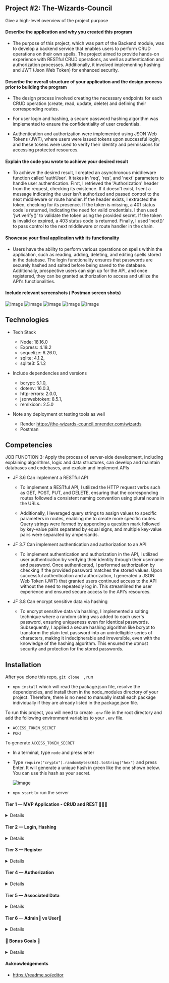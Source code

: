 ## Project #2: The-Wizards-Council

Give a high-level overview of the project purpose

#### Describe the application and why you created this program

- The purpose of this project, which was part of the Backend module, was to develop a backend service that enables users to perform CRUD operations on their own spells. The project aimed to provide hands-on experience with RESTful CRUD operations, as well as authentication and authorization processes. Additionally, it involved implementing hashing and JWT (Json Web Token) for enhanced security.

#### Describe the overall structure of your application and the design process prior to building the program

- The design process involved creating the necessary endpoints for each CRUD operation (create, read, update, delete) and defining their corresponding routes.

- For user login and hashing, a secure password hashing algorithm was implemented to ensure the confidentiality of user credentials.

- Authentication and authorization were implemented using JSON Web Tokens (JWT), where users were issued tokens upon successful login, and these tokens were used to verify their identity and permissions for accessing protected resources.

#### Explain the code you wrote to achieve your desired result

- To achieve the desired result, I created an asynchronous middleware function called 'authUser'. It takes in 'req', 'res', and 'next' parameters to handle user authentication. First, I retrieved the 'Authorization' header from the request, checking its existence. If it doesn't exist, I sent a message indicating the user isn't authorized and passed control to the next middleware or route handler. If the header exists, I extracted the token, checking for its presence. If the token is missing, a 401 status code is returned, indicating the need for valid credentials. I then used 'jwt.verify()' to validate the token using the provided secret. If the token is invalid or expired, a 403 status code is returned. Finally, I used 'next()' to pass control to the next middleware or route handler in the chain.

#### Showcase your final application with its functionality

- Users have the ability to perform various operations on spells within the application, such as reading, adding, deleting, and editing spells stored in the database. The login functionality ensures that passwords are securely hashed and salted before being saved to the database. Additionally, prospective users can sign up for the API, and once registered, they can be granted authorization to access and utilize the API's functionalities.

#### Include relevant screenshots ( Postman screen shots)

  ![image](https://github.com/33Ahn/vz-thrive-apprenticeship-portfolio/assets/87917443/a9d81bbe-da93-43de-99dd-76e037db24e7)
  ![image](https://github.com/33Ahn/vz-thrive-apprenticeship-portfolio/assets/87917443/3657d97c-8019-4ccf-90aa-feb877b7e033)
  ![image](https://github.com/33Ahn/vz-thrive-apprenticeship-portfolio/assets/87917443/ff73d2f9-ad5f-455d-aef8-cd9166f02840)
  ![image](https://github.com/33Ahn/vz-thrive-apprenticeship-portfolio/assets/87917443/22dcfc08-5db9-4b0f-9fca-840cff665b63)
  ![image](https://github.com/33Ahn/vz-thrive-apprenticeship-portfolio/assets/87917443/e6d8d0d5-f4ab-4e98-a1ab-2e941072522e)

## Technologies

- Tech Stack
    - Node: 18.16.0
    - Express: 4.18.2
    - sequelize: 6.26.0,
    - sqlite: 4.1.2,
    - sqlite3: 5.1.2

- Include dependencies and versions
    - bcrypt: 5.1.0,
    - dotenv: 16.0.3,
    - http-errors: 2.0.0,
    - jsonwebtoken: 8.5.1,
    - remixicon: 2.5.0

- Note any deployment ot testing tools as well

   - Render https://the-wizards-council.onrender.com/wizards
   - Postman


## Competencies

JOB FUNCTION 3: Apply the process of server-side development, including explaining algorithms, logic and data structures, can develop and maintain databases and codebases, and explain and implement APIs

- JF 3.6 Can implement a RESTful API

    - To implement a RESTful API, I utilized the HTTP request verbs such as GET, POST, PUT, and DELETE, ensuring that the corresponding routes followed a consistent naming convention using plural nouns in the URLs.

    - Additionally, I leveraged query strings to assign values to specific parameters in routes, enabling me to create more specific routes. Query strings were formed by appending a question mark followed by key-value pairs separated by equal signs, and multiple key-value pairs were separated by ampersands.

- JF 3.7 Can implement authentication and authorization to an API

    - To implement authentication and authorization in the API, I utilized user authentication by verifying their identity through their username and password. Once authenticated, I performed authorization by checking if the provided password matches the stored values. Upon successful authentication and authorization, I generated a JSON Web Token (JWT) that granted users continued access to the API without the need to repeatedly log in. This streamlined the user experience and ensured secure access to the API's resources.

- JF 3.8 Can encrypt sensitive data via hashing

   - To encrypt sensitive data via hashing, I implemented a salting technique where a random string was added to each user's password, ensuring uniqueness even for identical passwords. Subsequently, I applied a secure hashing algorithm like bcrypt to transform the plain text password into an unintelligible series of characters, making it indecipherable and irreversible, even with the knowledge of the hashing algorithm. This ensured the utmost security and protection for the stored passwords.

## Installation

After you clone this repo, ` git clone   `, run 
- `npm install` which will read the package.json file, resolve the dependencies, and install them in the node_modules directory of your project. Therefore, there is no need to manually install each package individually if they are already listed in the package.json file. 

To run this project, you will need to create `.env` file in the root directory and add the following environment variables to your `.env` file.
- `ACCESS_TOKEN_SECRET`
- `PORT`

To generate `ACCESS_TOKEN_SECRET`
- In a terminal, type `node` and press enter
- Type ` require("crypto").randomBytes(64).toString("hex") ` and press Enter. It will generate a unique hash in green like the one shown below. You can use this hash as your secret.

  ![image](https://github.com/33Ahn/vz-thrive-apprenticeship-portfolio/assets/87917443/54253151-ff61-4db8-aca4-4eba9e28a7d6)
 
- `npm start` to run the server 
 
 
 

#### Tier 1 — MVP Application - CRUD and REST 👨🏽‍💻
<details>

   ✨ As a User, I want to read 📔 ```spells``` from the database
  
   ✨ As a User, I want to add ```spells``` to the database
  
   ✨ As a User, I want to delete ```spells``` from the database
  
   ✨ As a User, I want to edit ```spells``` in the database
  
   ✨ As a User, I expect to do all of the above by accessing RESTful routes
  
   ✨ As a User, I want to log in to a deployed app.

         *  🚩 Deployed app <https://the-wizards-council.onrender.com/wizards>

</details>


#### Tier 2 — Login, Hashing
<details>

  ✨ As a User, I want to be able to log in to my API
  
  ✨ As a User, I want any passwords saved to be hashed and salted before saved to the database (note: If you use OAuth, you might not even store passwords at all!)
  
</details>

####  Tier 3 — Register
 <details>

  ✨ As a potential User, I want to be able to sign up for the API
   
  ✨ As a signed-up User, I want to be granted authorization to access the API
   
</details>

#### Tier 4 — Authorization
<details>

 ✨ As a User, I want my API protected from unauthorized Users 🙅
  
 ✨ As an unauthorized User, I want a helpful message telling me I do not have access to the API
  
 ✨ As a user, I want to receive a helpful error message anytime there is a problem with the request (i.e. error handling middleware)
  
 ✨ As a User, I expect not to be able to create new entities without first logging in / authenticating in some way (token/session)
  
 ✨ As a User, I want my data to only be accessible by myself
  
 ✨ As a User, I want my data to only be editable/deletable by myself
  
</details>

#### Tier 5 — Associated Data
<details>

 ✨ In addition to the Tier 1 MVP criteria…
  
 ✨ As a User, I want to be able to read a single entry
  
 ✨ As a User requesting a single entry, I want to see the associated user info and other associated data.
  
</details>

#### Tier 6 — Admin🔑 vs User💁
  <details>

 ✨ 🔑 As an Admin, I want to have a special super-user account type that allows access to content Users don’t have access to
    
 ✨ 💁 As a basic User, when requesting a list of all ```spells```, I expect to only see my own ```spells``` (not ```spells``` of other users)
    
 ✨ 🔑 As an Admin, when requesting a list of all ```spells```, I expect to be able to see all ```spells```, regardless of user/owner
    
 ✨ 🔑 As an Admin, I want to be able to edit other users’ information via the API
    
 ✨ 🔑 As an Admin, I want to be able to delete or edit any entity, regardless of user/owner
    
  </details>

#### 🎯 Bonus Goals 🎯
<details>

* 🎯 Bonus Goal 1: Front End Login
   * As a User, I want to be able to use a client-side form to Log in/out of my application.
   * As a User, I want to be able to sign up using a client-side form. This could be via a traditional web form, or more preferably, with a React app.

* 🎯 Bonus Goal 2: Seed
   * As a Developer cloning the repo for the first time, I want to be able to run a seed command and have the database populated with data.
   * As a Developer, I want multiple users to be seeded to the database

* 🎯 Bonus Goal 3: Testing
   * As a Developer, I want to be able to run a test commend (such as npm test or the command specific to your technology/project) and have all my tests run.
   * As a Developer, I want to know if my new code has broken anything (passing tests means it theoretically didn’t)

* 🎯 Bonus Goal 4: Continuous Integration
   * As a Developer, I want the tests to run each time I open a PR to the main branch.
   * As a Developer, I want failing tests to block a merge to main
 Note: GitHub Actions or TravisCI are each great options for this.

* 🎯 Bonus Goal 5: Pagination
   * As a Developer, I want to see many (Hundreds? Thousands?) ```spells``` seeded to use in testing. (Use an external package like faker to generate the data)
   * As a User requesting all ```spells```, I want to receive paginated data (10 results instead of 5K)
   * As a User requesting all ```spells```, I want to be able to request the next “page” or set of data
   * As a User requesting all ```spells```, I want to be able to edit the page size (10 results at a time vs 50 or other amount)

* 🎯 Bonus Goal 6: External API Automation
   * You could integrate external API for cool and fun functionality.
   * Intermediate - As a User signing up, I want to receive an email confirmation upon registration.  Use something like SendGrid - (100 free emails per day)
   * Advanced - As an Admin, I want to receive a daily email report with data about my entities (inventory value, daily throughput, etc).  I expect the report to come in at the same time every day.  You could achieve this by creating an interval-based Cron Job, running on a serverless host like Google Cloud or AWS Lambda.

* 🎯 Bonus Goal 7: Front End Application

  * As a User, I want to access, create, edit, and delete my data all from a front-end GUI application.

  * As a returning user, I want to be automatically logged in, instead of having to enter my credentials each time I revisit the application.

  * As a User, I want my app to be visually stunning

</details>
  
#### Acknowledgements
  - https://readme.so/editor 
